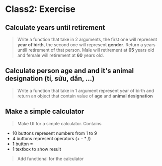 # Class2: Exercise

## Calculate years until retirement
> Write a function that take in 2 arguments, the first one will represent **year of birth**, the second one will represent **gender**. Return a years untill retirement of that person. Male will retirement at **65** years old and female will retirement at **60** years old.

## Calculate person age and and it's animal designation (tí, sửu, dần, ...)
> Write a function that take in 1 argument represent year of birth and return an object that contain value of **age** and **animal designation**

## Make a simple calculator
> Make UI for a simple calculator. Contains 
>
 - 10 buttons represent numbers from 1 to 9
 - 4 buttons represent operators (+ - * /)
 - 1 button **=**
 - 1 textbox to show result
> Add functional for the calculator